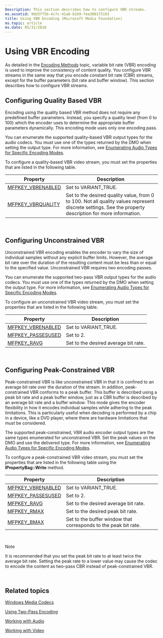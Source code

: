 ```yaml
---
Description: This section describes how to configure VBR streams.
ms.assetid: 9dd3ff5b-4c7c-41a8-b1b9-7ea380175193
title: Using VBR Encoding (Microsoft Media Foundation)
ms.topic: article
ms.date: 05/31/2018
---
```


# Using VBR Encoding

As detailed in the [Encoding Methods](encodingmethods.md) topic, variable bit rate (VBR) encoding is used to improve the consistency of content quality. You configure VBR streams in the same way that you encode constant bit rate (CBR) streams, except for the buffer parameters (bit rate and buffer window). This section describes how to configure VBR streams.

## Configuring Quality Based VBR

Encoding using the quality based VBR method does not require any predefined buffer parameters. Instead, you specify a quality level (from 0 to 100) which the encoder uses to determine the appropriate buffer parameters dynamically. This encoding mode uses only one encoding pass.

You can enumerate the supported quality-based VBR output types for the audio codecs. You must use one of the types returned by the DMO when setting the output type. For more information, see [Enumerating Audio Types for Specific Encoding Modes](enumeratingaudiotypesforspecificencodingmodes.md).

To configure a quality-based VBR video stream, you must set the properties that are listed in the following table.



| Property                                            | Description                                                                                                                                             |
|-----------------------------------------------------|---------------------------------------------------------------------------------------------------------------------------------------------------------|
| [MFPKEY\_VBRENABLED](mfpkey-vbrenabledproperty.md) | Set to VARIANT\_TRUE.                                                                                                                                   |
| [MFPKEY\_VBRQUALITY](mfpkey-vbrqualityproperty.md) | Set to the desired quality value, from 0 to 100. Not all quality values represent discrete settings. See the property description for more information. |



 

## Configuring Unconstrained VBR

Unconstrained VBR encoding enables the encoder to vary the size of individual samples without any explicit buffer limits. However, the average bit rate over the duration of the resulting content must be less than or equal to the specified value. Unconstrained VBR requires two encoding passes.

You can enumerate the supported two-pass VBR output types for the audio codecs. You must use one of the types returned by the DMO when setting the output type. For more information, see [Enumerating Audio Types for Specific Encoding Modes](enumeratingaudiotypesforspecificencodingmodes.md).

To configure an unconstrained VBR video stream, you must set the properties that are listed in the following table.



| Property                                            | Description                          |
|-----------------------------------------------------|--------------------------------------|
| [MFPKEY\_VBRENABLED](mfpkey-vbrenabledproperty.md) | Set to VARIANT\_TRUE.                |
| [MFPKEY\_PASSESUSED](mfpkey-passesusedproperty.md) | Set to 2.                            |
| [MFPKEY\_RAVG](mfpkey-ravgproperty.md)             | Set to the desired average bit rate. |



 

## Configuring Peak-Constrained VBR

Peak-constrained VBR is like unconstrained VBR in that it is confined to an average bit rate over the duration of the stream. In addition, peak-constrained VBR conforms to a peak buffer. This buffer is described using a peak bit rate and a peak buffer window, just as a CBR buffer is described by an average bit rate and a buffer window. This mode gives the encoder flexibility in how it encodes individual samples while adhering to the peak limitations. This is particularly useful when decoding is performed by a chip in a device, like a DVD player, where there are hardware limitations that must be considered.

The supported peak-constrained, VBR audio encoder output types are the same types enumerated for unconstrained VBR. Set the peak values on the DMO and use the delivered type. For more information, see [Enumerating Audio Types for Specific Encoding Modes](enumeratingaudiotypesforspecificencodingmodes.md).

To configure a peak-constrained VBR video stream, you must set the properties that are listed in the following table using the **IPropertyBag::Write** method.



| Property                                            | Description                                                     |
|-----------------------------------------------------|-----------------------------------------------------------------|
| [MFPKEY\_VBRENABLED](mfpkey-vbrenabledproperty.md) | Set to VARIANT\_TRUE.                                           |
| [MFPKEY\_PASSESUSED](mfpkey-passesusedproperty.md) | Set to 2.                                                       |
| [MFPKEY\_RAVG](mfpkey-ravgproperty.md)             | Set to the desired average bit rate.                            |
| [MFPKEY\_RMAX](mfpkey-rmaxproperty.md)             | Set to the desired peak bit rate.                               |
| [MFPKEY\_BMAX](mfpkey-bmaxproperty.md)             | Set to the buffer window that corresponds to the peak bit rate. |



 

> [!Note]  
> It is recommended that you set the peak bit rate to at least twice the average bit rate. Setting the peak rate to a lower value may cause the codec to encode the content as two-pass CBR instead of peak-constrained VBR.

 

## Related topics

<dl> <dt>

[Windows Media Codecs](windows-media-codecs.md)
</dt> <dt>

[Using Two-Pass Encoding](usingtwoencodingpasses.md)
</dt> <dt>

[Working with Audio](workingwithaudio.md)
</dt> <dt>

[Working with Video](workingwithvideo.md)
</dt> </dl>

 

 



